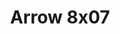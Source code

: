 ---
layout: episodio
title: "Arrow 8x07"
url_serie_padre: 'arrow-temporada-8'
category: 'series'
capitulo: 'yes'
anio: '2019'
prev: 'capitulo-6'
proximo: ''
sandbox: allow-same-origin allow-forms
idioma: 'Subtitulado'
calidad: 'Full HD'
reproductores: ["https://player.openplay.vip/player.php?id=MTE0NDc&sub=https://sub.cuevana2.io/vtt-sub/sub7/Arrow.S08E07.vtt","https://tutumeme.net/embed/player.php?u=bXQ3ajJOaW1wcFRGcEs2VW5XRGExTlRPMytmUnc3bHVwcWhoenVIUjI5SHF5TlNwc0taaG1jN2gwZHZSNTlIRHVhV2tZWitkNUtDVDNOL1ZvYW1rYjJkaW42Q2U","https://player.cuevana2.io/irgotoolp.php?url=eTllbW9hZHpYNURLejlaalg2T3BsYy9PMHNTV29hYWVuY3JYMEpHVm9LRm9uWlRYbTVLQWRYMnlmcUtRMEphbmFRPT0&sub=https://sub.cuevana2.io/vtt-sub/sub7/Arrow.S08E07.vtt"]
reproductor: 'fembed'
clasificacion: '+10'
tags:
- Ciencia-Ficcion
---